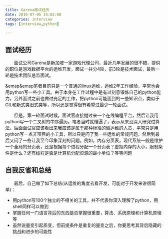 ```yaml
---
title: Garena面试经历
date: 2016-07-05 14:03:00
categories: interview
tags: [interview,python]

---
```

## 面试经历
&emsp;&emsp;面试公司Garena是新加坡一家游戏代理公司，最近几年发展的很不错，提供的职位是游戏数据平台的运维开发，面试一共分4轮，前3轮是技术面试，最后一轮是技术团队总监面试。
<!--more-->
&emsp&emsp笔者目前只是一个普通的linux运维，运维2年工作经验，平常也会用python写一些小工具。由于本身在工作过程中是有过刻意锻炼自己的python能力，另外面试之前也做过充足的工作，把python可能面到的一些知识点，类似于GIL和新式类旧式类等，所以还是觉得很有希望过最少一轮面试。

  但是，第一轮面试时候，面试官直接抛过来一个在线编程平台，然后让我用python写一个二叉树的中序遍历。笔者当时就懵逼了，表示从来没深入研究过算法。后面面试官应该看出来我应该是属于那种标准的偏运维的人员，平常只是用python写一点非项目的小工具，所以只是问了我一些运维的常规问题，然后到最后又问了一些让我至今印象深刻的问题。例如，内存分页表，现代系统一般是维护一个全局的分页表，还是根据每个进程分配一个分页表？虚拟内存的大小，限制条件是什么？还有线程是否是计算机分配资源的最小单位？等等问题

## 自我反省和总结
  最后，自己做了如下总结(从运维的角度去看开发，可能对于开发来讲很简单)：
+ 用python写100个独立的不相关的工具，并不代表你深入理解了python，用shell同样可以做到
+ 掌握任何一门语言背后的东西是否掌握很重要，算法、系统原理和计算机原理等
+ 虽然说量变引起质变，但前提条件是重复的量变之后，你要思考其背后隐藏的挑战和进步的可能性
